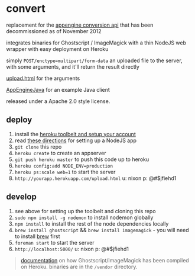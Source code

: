 convert
=======

replacement for the [appengine conversion api](https://developers.google.com/appengine/docs/java/conversion/) that has been decommissioned as of November 2012

integrates binaries for Ghostscript / ImageMagick with a thin NodeJS web wrapper with easy deployment on Heroku

simply ```POST/enctype=multipart/form-data``` an uploaded file to the server, with some arguments, and it'll return the result directly

[upload.html](https://github.com/lookfirst/convert/blob/master/public/upload.html) for the arguments

[AppEngineJava](https://githubt.com/lookfirst/convert/wiki/AppEngineJava) for an example Java client

released under a Apache 2.0 style license.

deploy
------

1. install the [heroku toolbelt and setup your account](https://devcenter.heroku.com/articles/quickstart)
1. read [these directions](https://devcenter.heroku.com/articles/nodejs) for setting up a NodeJS app
1. ```git clone``` this repo
1. ```heroku create``` to create an appserver
1. ```git push heroku master``` to push this code up to heroku
1. ```heroku config:add NODE_ENV=production```
1. ```heroku ps:scale web=1``` to start the server
1. ```http://yourapp.herokuapp.com/upload.html``` u: nixon p: @#$jfiehd1

develop
-------

1. see above for setting up the toolbelt and cloning this repo
1. ```sudo npm install -g nodemon``` to install nodemon globally
1. ```npm install``` to install the rest of the node dependencies locally
1. ```brew install ghostscript``` && ```brew install imagemagick``` - you will need to install [brew](http://mxcl.github.com/homebrew/) first
1. ```foreman start``` to start the server
1. ```http://localhost:5000/``` u: nixon p: @#$jfiehd1

> [documentation](https://github.com/lookfirst/convert/wiki/Compile) on how Ghostscript/ImageMagick has been compiled on Heroku. binaries are in the ```/vendor``` directory.